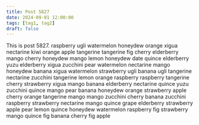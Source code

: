 ```yaml
---
title: Post 5827
date: 2024-09-01 12:00:00
tags: [tag1, tag2]
draft: false
---
```

This is post 5827.
raspberry
ugli
watermelon
honeydew
orange
xigua
nectarine
kiwi
orange
apple
tangerine
tangerine
fig
cherry
elderberry
mango
cherry
honeydew
mango
lemon
honeydew
date
quince
elderberry
yuzu
elderberry
xigua
zucchini
pear
watermelon
nectarine
mango
honeydew
banana
xigua
watermelon
strawberry
ugli
banana
ugli
tangerine
nectarine
zucchini
tangerine
lemon
orange
raspberry
raspberry
tangerine
cherry
strawberry
xigua
mango
banana
elderberry
nectarine
quince
yuzu
zucchini
quince
mango
pear
banana
honeydew
orange
strawberry
apple
cherry
orange
tangerine
mango
mango
zucchini
cherry
banana
zucchini
raspberry
strawberry
nectarine
mango
quince
grape
elderberry
strawberry
apple
pear
lemon
quince
honeydew
watermelon
raspberry
fig
strawberry
mango
quince
fig
banana
cherry
fig
apple
